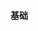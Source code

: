 #### 基础
<div class="item-row">
    <Item img="/assets/img/item-imgs/angular.png" title="Angular" href="https://angular.cn/" />
    <Item img="/assets/img/item-imgs/angular.png" title="Angular CLI" href="https://cli.angular.io/" />
</div>
